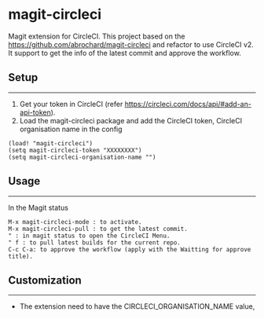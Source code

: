 # magit-circleci

Magit extension for CircleCI. This project based on the https://github.com/abrochard/magit-circleci and refactor to use CircleCI v2. It support to get the info of the latest commit and approve the workflow.

## Setup
---
1. Get your token in CircleCI (refer https://circleci.com/docs/api/#add-an-api-token).
2. Load the magit-circleci package and add the CircleCI token, CircleCI organisation name in the config
```
(load! "magit-circleci")
(setq magit-circleci-token "XXXXXXXX")
(setq magit-circleci-organisation-name "")
```

## Usage
---

In the Magit status

```
M-x magit-circleci-mode : to activate.
M-x magit-circleci-pull : to get the latest commit.
" : in magit status to open the CircleCI Menu.
" f : to pull latest builds for the current repo.
C-c C-a: to approve the workflow (apply with the Waitting for approve title).
```

## Customization
---
 - The extension need to have the CIRCLECI_ORGANISATION_NAME value, 